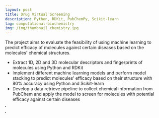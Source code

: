 ```yaml
---
layout: post
title: Drug Virtual Screening
description: Python, RDKit, PubChemPy, Scikit-learn
tag: computational-biochemistry
img: /img/thumbnail_chemistry.jpg
---
```


The project aims to evaluate the feasibility of using machine learning to predict efficacy of molecules against certain diseases based on the molecules' chemical structures.
- Extract 1D, 2D and 3D molecular descriptors and fingerprints of molecules using Python and RDKit
- Implement different machine learning models and perform model stacking to predict molecules' efficacy based on their structure with 80% accuracy using Python and Scikit-learn
- Develop a data retrieve pipeline to collect chemical information from PubChem and apply the model to screen for molecules with potential efficacy against certain diseases

<div>
	<img class="col" src="{{ site.baseurl }}/img/chemistry.jpg" alt="" title="Model Stacking" border="1"/>
</div>
<br/>

<div>
	<img class="col" src="{{ site.baseurl }}/img/chemistry_accuracy.jpg" alt="" title="Model result" border="1"/>
</div>